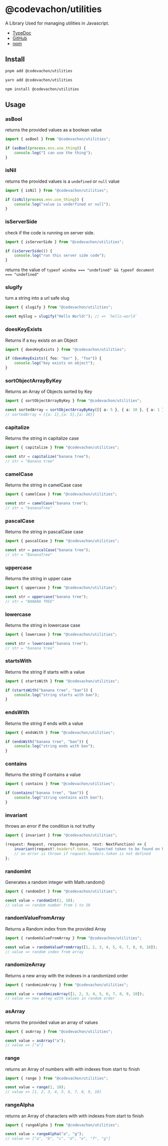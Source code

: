 # @codevachon/utilities

A Library Used for managing utilities in Javascript.

-   [TypeDoc](https://codevachon.github.io/utilities/)
-   [GitHub](https://github.com/CodeVachon/utilities)
-   [npm](https://www.npmjs.com/package/@codevachon/utilities)

## Install

```sh
pnpm add @codevachon/utilities
```

```sh
yarn add @codevachon/utilities
```

```sh
npm install @codevachon/utilities
```

## Usage

### asBool

returns the provided values as a boolean value

```ts
import { asBool } from "@codevachon/utilities";

if (asBool(process.env.use_thing)) {
    console.log("I can use the thing");
}
```

### isNil

returns the provided values is a `undefined` or `null` value

```ts
import { isNil } from "@codevachon/utilities";

if (isNil(process.env.use_thing)) {
    console.log("value is underfined or null");
}
```

### isServerSide

check if the code is running on server side.

```ts
import { isServerSide } from "@codevachon/utilities";

if (isServerSide()) {
    console.log("run this server side code");
}
```

returns the value of `typeof window === "undefined" && typeof document === "undefined"`

### slugify

turn a string into a url safe slug

```ts
import { slugify } from "@codevachon/utilities";

const mySlug = slugify("Hello World!"); // => `hello-world`
```

### doesKeyExists

Returns if a `Key` exists on an Object

```ts
import { doesKeyExists } from "@codevachon/utilities";

if (doesKeyExists({ foo: "bar" }, "foo")) {
    console.log("key exists on object");
}
```

### sortObjectArrayByKey

Returns an Array of Objects sorted by Key

```ts
import { sortObjectArrayByKey } from "@codevachon/utilities";

const sortedArray = sortObjectArrayByKey([{ a: 5 }, { a: 10 }, { a: 1 }], "a");
// sortedArray = [{a: 1},{a: 5},{a: 10}]
```

### capitalize

Returns the string in capitalize case

```ts
import { capitalize } from "@codevachon/utilities";

const str = capitalize("banana tree");
// str = "Banana tree"
```

### camelCase

Returns the string in camelCase case

```ts
import { camelCase } from "@codevachon/utilities";

const str = camelCase("banana tree");
// str = "bananaTree"
```

### pascalCase

Returns the string in pascalCase case

```ts
import { pascalCase } from "@codevachon/utilities";

const str = pascalCase("banana tree");
// str = "BananaTree"
```

### uppercase

Returns the string in upper case

```ts
import { uppercase } from "@codevachon/utilities";

const str = uppercase("banana tree");
// str = "BANANA TREE"
```

### lowercase

Returns the string in lowercase case

```ts
import { lowercase } from "@codevachon/utilities";

const str = lowercase("banana tree");
// str = "banana tree"
```

### startsWith

Returns the string if starts with a value

```ts
import { startsWith } from "@codevachon/utilities";

if (startsWith("banana tree", "ban")) {
    console.log("string starts with ban");
}
```

### endsWith

Returns the string if ends with a value

```ts
import { endsWith } from "@codevachon/utilities";

if (endsWith("banana tree", "ban")) {
    console.log("string ends with ban");
}
```

### contains

Returns the string if contains a value

```ts
import { contains } from "@codevachon/utilities";

if (contains("banana tree", "ban")) {
    console.log("string contains with ban");
}
```

### invariant

throws an error if the condition is not truthy

```ts
import { invariant } from "@codevachon/utilities";

(request: Request, response: Response, next: NextFunction) => {
    invariant(request?.headers?.token, "Expected token to be found on headers");
    // an error is thrown if request.headers.token is not defined
};
```

### randomInt

Generates a random integer with Math.random()

```ts
import { randomInt } from "@codevachon/utilities";

const value = randomInt(1, 10);
// value => random number from 1 to 10
```

### randomValueFromArray

Returns a Random index from the provided Array

```ts
import { randomValueFromArray } from "@codevachon/utilities";

const value = randomValueFromArray([1, 2, 3, 4, 5, 6, 7, 8, 9, 10]);
// value => random index from array
```

### randomizeArray

Returns a new array with the indexes in a randomized order

```ts
import { randomizeArray } from "@codevachon/utilities";

const value = randomizeArray([1, 2, 3, 4, 5, 6, 7, 8, 9, 10]);
// value => new array with values in random order
```

### asArray

returns the provided value an array of values

```ts
import { asArray } from "@codevachon/utilities";

const value = asArray("a");
// value => ["a"]
```

### range

returns an Array of numbers with with indexes from start to finish

```ts
import { range } from "@codevachon/utilities";

const value = range(1, 10);
// value => [1, 2, 3, 4, 5, 6, 7, 8, 9, 10]
```

### rangeAlpha

returns an Array of characters with with indexes from start to finish

```ts
import { rangeAlpha } from "@codevachon/utilities";

const value = rangeAlpha("a", "g");
// value => ["a", "b", "c", "d", "e", "f", "g"]
```
